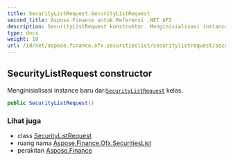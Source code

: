 ```yaml
---
title: SecurityListRequest.SecurityListRequest
second_title: Aspose.Finance untuk Referensi .NET API
description: SecurityListRequest konstruktor. Menginisialisasi instance baru dariSecurityListRequest kelas.
type: docs
weight: 10
url: /id/net/aspose.finance.ofx.securitieslist/securitylistrequest/securitylistrequest/
---
```

## SecurityListRequest constructor

Menginisialisasi instance baru dari[`SecurityListRequest`](../) kelas.

```csharp
public SecurityListRequest()
```

### Lihat juga

* class [SecurityListRequest](../)
* ruang nama [Aspose.Finance.Ofx.SecuritiesList](../../securitylistrequest/)
* perakitan [Aspose.Finance](../../../)


